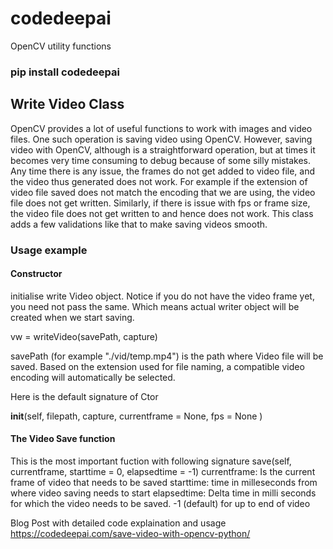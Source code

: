 # codedeepai
OpenCV utility functions 

### pip install codedeepai

## Write Video Class 

OpenCV provides a lot of useful functions to work with images and video files. One such operation is saving video using OpenCV. However, saving video with OpenCV, although is a straightforward operation, but at times it becomes very time consuming to debug because of some silly mistakes. Any time there is any issue, the frames do not get added to video file, and the video thus generated does not work. For example if the extension of video file saved does not match the encoding that we are using, the video file does not get written. Similarly, if there is issue with fps or frame size, the video file does not get written to and hence does not work. This class adds a few validations like that to make saving videos smooth. 

### Usage example 

#### Constructor

initialise write Video object. Notice if you do not have the video frame yet, you need not pass the same. Which means actual writer object will be created when we start saving.

vw = writeVideo(savePath, capture)

savePath (for example "./vid/temp.mp4") is the path where Video file will be saved. Based on the extension used for file naming, a compatible video encoding will automatically be selected. 

Here is the default signature of Ctor

__init__(self, filepath, capture, currentframe = None, fps = None )



#### The Video Save function

This is the most important fuction with following signature
save(self, currentframe, starttime = 0, elapsedtime = -1)
currentframe: Is the current frame of video that needs to be saved
starttime: time in milleseconds from where video saving needs to start
elapsedtime: Delta time in milli seconds for which the video needs to be saved. -1 (default) for up to end of video

Blog Post with detailed code explaination and usage 
https://codedeepai.com/save-video-with-opencv-python/
